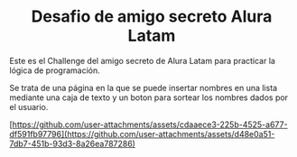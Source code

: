 <h1 align="center"> Desafio de amigo secreto Alura Latam </h1>
Este es el Challenge del amigo secreto de Alura Latam para practicar la lógica de programación.

Se trata de una página en la que se puede insertar nombres en una lista mediante una caja de texto y un boton para sortear los nombres dados por el usuario.

[https://github.com/user-attachments/assets/cdaaece3-225b-4525-a677-df591fb97796](https://github.com/user-attachments/assets/d48e0a51-7db7-451b-93d3-8a26ea787286)
